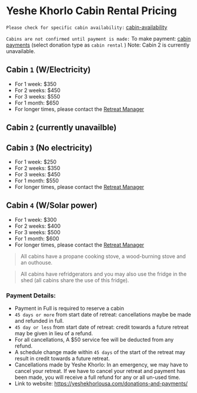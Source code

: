 # Yeshe Khorlo Cabin Rental Pricing

```Please check for specific cabin availability:``` [cabin-availability](mailto:admin@yeshekhorlousa.com?subject=cabin-availability)

```Cabins are not confirmed until payment is made:```
To make payment: [cabin payments](https://yeshekhorlousa.com/donations-and-payments/) (select donation type as ```cabin rental``` )
Note: Cabin 2 is currently unavailable. 

## Cabin ```1``` (W/Electricity)
- For 1 week: $350
- For 2 weeks: $450
- For 3 weeks: $550
- For 1 month: $650
- For longer times, please contact the [Retreat Manager](mailto:admin@yeshekhorlousa.com?subject=cabin-inquiry)

## Cabin ```2``` (currently unavailble) 

## Cabin ```3``` (No electricity) 
- For 1 week: $250
- For 2 weeks: $350
- For 3 weeks: $450
- For 1 month: $550
- For longer times, please contact the [Retreat Manager](mailto:admin@yeshekhorlousa.com?subject=cabin-inquiry)

## Cabin ```4``` (W/Solar power) 
- For 1 week: $300
- For 2 weeks: $400
- For 3 weeks: $500
- For 1 month: $600
- For longer times, please contact the [Retreat Manager](mailto:admin@yeshekhorlousa.com?subject=cabin-inquiry)

[//]: # (daily price is $20 if not a full week)

> All cabins have a propane cooking stove, a wood-burning stove and an outhouse.

> All cabins have refridgerators and you may also use the fridge in the shed (all cabins share the use of this fridge).

### Payment Details:
- Payment in Full is required to reserve a cabin
- ```45 days or more``` from start date of retreat: cancellations maybe be made and refunded in full.
- ```45 day or less``` from start date of retreat: credit towards a future retreat may be given in lieu of a refund.
- For all cancellations, A $50 service fee will be deducted from any refund.
- A schedule change made within ```45 days``` of the start of the retreat may result in credit towards a future retreat.
- Cancellations made by Yeshe Khorlo: In an emergency, we may have to cancel your retreat. If we have to cancel your retreat and payment has been made, you will receive a full refund for any or all un-used time.
- Link to website: https://yeshekhorlousa.com/donations-and-payments/
